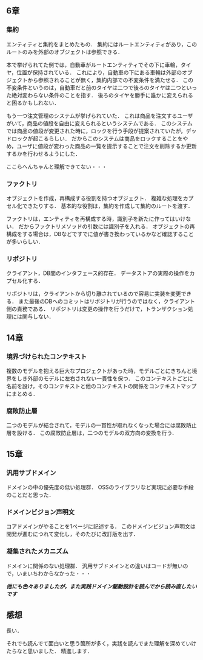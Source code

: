 ## 6章

### 集約

エンティティと集約をまとめたもの．
集約にはルートエンティティがあり，このルートのみを外部のオブジェクトは参照できる．

本で挙げられてた例では，自動車がルートエンティティでその下に車輪，タイヤ，位置が保持されている．
これにより，自動車の下にある車輪は外部のオブジェクトから参照されることが無く，集約内部での不変条件を満たせる．
この不変条件というのは，自動車だと前のタイヤは二つで後ろのタイヤは二つといった絶対変わらない条件のことを指す．
後ろのタイヤを勝手に誰かに変えられると困るかもしれない．

もう一つ注文管理のシステムが挙げられていた．
これは商品を注文するユーザがいて，商品の値段を自由に変えられるというシステムである．
このシステムでは商品の値段が変更された時に，ロックを行う手段が提案されていたが，デッドロックが起こるらしい．
だからこのシステムは商品をロックすることをやめ，ユーザに値段が変わった商品の一覧を提示することで注文を削除するか更新するかを行わせるようにした．

ここらへんちゃんと理解できてない・・・


### ファクトリ

オブジェクトを作成，再構成する役割を持つオブジェクト．
複雑な処理をカプセル化できたりする．
基本的な役割は，集約を作成して集約のルートを渡す．

ファクトリは，エンティティを再構成する時，識別子を新たに作ってはいけない．
だからファクトリメソッドの引数には識別子を入れる．
オブジェクトの再構成をする場合は，DBなどですでに値が書き換わっているかなど確認することが多いらしい．

### リポジトリ

クライアント，DB間のインタフェース的存在．
データストアの実際の操作をカプセル化する．

リポジトリは，クライアントから切り離されているので容易に実装を変更できる．
また最後のDBへのコミットはリポジトリが行うのではなく，クライアント側の責務である．
リポジトリは変更の操作を行うだけで，トランザクション処理には関与しない．

## 14章

### 境界づけられたコンテキスト

複数のモデルを抱える巨大なプロジェクトがあった時，モデルごとにきちんと境界をしき外部のモデルに左右されない一貫性を保つ．
このコンテキストごとに名前を設け，そのコンテキストと他のコンテキストの関係をコンテキストマップにまとめる．

### 腐敗防止層

二つのモデルが結合されて，モデルの一貫性が取れなくなった場合には腐敗防止層を設ける．
この腐敗防止層は，二つのモデルの双方向の変換を行う．

## 15章

### 汎用サブドメイン

ドメインの中の優先度の低い処理群．
OSSのライブラリなど実現に必要な手段のことだと思った．

### ドメインビジョン声明文

コアドメインがやることを1ページに記述する．
このドメインビジョン声明文は開発が進むにつれて変化し，そのたびに改訂版を出す．

### 凝集されたメカニズム

ドメインに関係のない処理群．
汎用サブドメインとの違いはコードが無いので，いまいちわからなかった・・・


***他にも色々ありましたが，また実践ドメイン駆動設計を読んでから読み直したいです***


## 感想

長い．

それでも読んでて面白いと思う箇所が多く，実践を読んでまた理解を深めていけたらなと思いました．
精進します．
